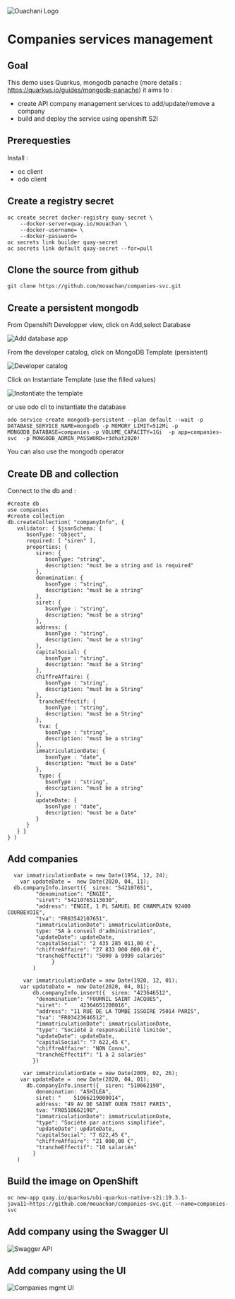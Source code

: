 
![Ouachani Logo](/img/logo.png) 

# Companies services management

## Goal

This demo uses Quarkus, mongodb panache (more details : https://quarkus.io/guides/mongodb-panache) it aims to :
- create API company management services to add/update/remove a company
- build and deploy the service using openshift S2I 

## Prerequesties 
Install :
- oc client
- odo client

## Create a registry secret

```
oc create secret docker-registry quay-secret \
    --docker-server=quay.io/mouachan \
    --docker-username= \
    --docker-password=
oc secrets link builder quay-secret
oc secrets link default quay-secret --for=pull
```

## Clone the source from github
```
git clone https://github.com/mouachan/companies-svc.git

```
## Create a persistent mongodb 

From Openshift Developper view, click on Add,select Database

![Add database app](/img/catalog-db-ocp.png) 

From the developer catalog, click on MongoDB Template (persistent)

![Developer catalog](/img/developer-catalog.png) 

Click on Instantiate Template (use the filled values)

![Instantiate the template](/img/instantiate-template-mongodb.png) 

or use odo cli to instantiate the database

```
odo service create mongodb-persistent --plan default --wait -p DATABASE_SERVICE_NAME=mongodb -p MEMORY_LIMIT=512Mi -p MONGODB_DATABASE=companies -p VOLUME_CAPACITY=1Gi  -p app=companies-svc  -p MONGODB_ADMIN_PASSWORD=r3dhat2020! 
```

You can also use the mongodb operator

## Create  DB and collection

Connect to the db and :

```
#create db
use companies
#create collection
db.createCollection( "companyInfo", {
   validator: { $jsonSchema: {
      bsonType: "object",
      required: [ "siren" ],
      properties: {
         siren: {
            bsonType: "string",
            description: "must be a string and is required"
         },
         denomination: {
            bsonType : "string",
            description: "must be a string"
         },
         siret: {
            bsonType : "string",
            description: "must be a string"
         },
         address: {
            bsonType : "string",
            description: "must be a string"
         },
         capitalSocial: {
            bsonType : "string",
            description: "must be a String"
         },
         chiffreAffaire: {
            bsonType : "string",
            description: "must be a String"
         },
          trancheEffectif: {
            bsonType : "string",
            description: "must be a String"
         },
          tva: {
            bsonType : "string",
            description: "must be a string"
         },
         immatriculationDate: {
            bsonType : "date",
            description: "must be a Date"
         },
          type: {
            bsonType : "string",
            description: "must be a string"
         },
         updateDate: {
            bsonType : "date",
            description: "must be a Date"
         }
      }
   } }
} )
```
## Add companies
```
  var immatriculationDate = new Date(1954, 12, 24);
    var updateDate =  new Date(2020, 04, 11);
  db.companyInfo.insert({  siren: "542107651",
         "denomination": "ENGIE",
         "siret": "54210765113030",
         "address": "ENGIE, 1 PL SAMUEL DE CHAMPLAIN 92400 COURBEVOIE",
         "tva": "FR03542107651",
         "immatriculationDate": immatriculationDate,
         type: "SA à conseil d'administration",
         "updateDate": updateDate,
         "capitalSocial": "2 435 285 011,00 €",
         "chiffreAffaire": "27 833 000 000.00 €",
         "trancheEffectif": "5000 à 9999 salariés"
              }
        )

     var immatriculationDate = new Date(1920, 12, 01);
    var updateDate =  new Date(2020, 04, 01);
        db.companyInfo.insert({  siren: "423646512",
         "denomination": "FOURNIL SAINT JACQUES",
         "siret": "    42364651200016",
         "address": "11 RUE DE LA TOMBE ISSOIRE 75014 PARIS",
         "tva": "FR03423646512",
         "immatriculationDate": immatriculationDate,
         "type": "Société à responsabilité limitée",
         "updateDate": updateDate,
         "capitalSocial": "7 622,45 €",
         "chiffreAffaire": "NON Connu",
         "trancheEffectif": "1 à 2 salariés"
        })

     var immatriculationDate = new Date(2009, 02, 26);
    var updateDate =  new Date(2020, 04, 01);
      db.companyInfo.insert({  siren: "510662190",
         denomination: "ASHILEA",
         siret: "    51066219000014",
         address: "49 AV DE SAINT OUEN 75017 PARIS",
         tva: "FR0510662190",
         "immatriculationDate": immatriculationDate,
         "type": "Société par actions simplifiée",
         "updateDate": updateDate,
         "capitalSocial": "7 622,45 €",
         "chiffreAffaire": "21 000,00 €",
         "trancheEffectif": "10 salariés"
        }
   )
```
## Build the image on OpenShift

```
oc new-app quay.io/quarkus/ubi-quarkus-native-s2i:19.3.1-java11~https://github.com/mouachan/companies-svc.git --name=companies-svc

```

## Add company using the Swagger UI 

![Swagger API](/img/swagger-ui-companies-mgmt.png) 

## Add company using the UI

![Companies mgmt UI](/img/companies-mgmt.png) 

